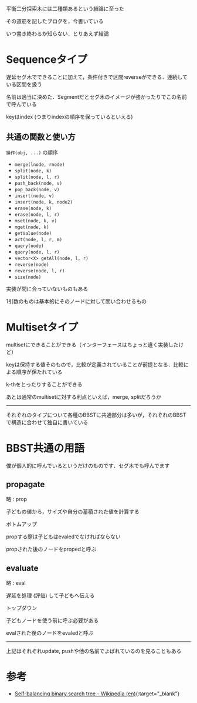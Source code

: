 平衡二分探索木には二種類あるという結論に至った

その道筋を記したブログを，今書いている

いつ書き終わるか知らない．とりあえず結論

# Sequenceタイプ

遅延セグ木でできることに加えて，条件付きで区間reverseができる．連続している区間を扱う

名前は適当に決めた．Segmentだとセグ木のイメージが強かったりでこの名前で呼んでいる

keyはindex (つまりindexの順序を保っているといえる)

## 共通の関数と使い方

`操作(obj, ...)` の順序

* `merge(lnode, rnode)`
* `split(node, k)`
* `split(node, l, r)`
* `push_back(node, v)`
* `pop_back(node, v)`
* `insert(node, v)`
* `insert(node, k, node2)`
* `erase(node, k)`
* `erase(node, l, r)`
* `mset(node, k, v)`
* `mget(node, k)`
* `getValue(node)`
* `act(node, l, r, m)`
* `query(node)`
* `query(node, l, r)`
* `vector<X> getAll(node, l, r)`
* `reverse(node)`
* `reverse(node, l, r)`
* `size(node)`

実装が間に合っていないものもある

1引数のものは基本的にそのノードに対して問い合わせるもの

# Multisetタイプ

multisetにできることができる（インターフェースはちょっと違く実装したけど）

keyは保持する値そのもので，比較が定義されていることが前提となる．比較による順序が保たれている

k-thをとったりすることができる

あとは通常のmultisetに対する利点といえば，merge, splitだろうか

---

それぞれのタイプについて各種のBBSTに共通部分は多いが，それぞれのBBSTで構造に合わせて独自に書いている

# BBST共通の用語

僕が個人的に呼んでいるというだけのものです．セグ木でも呼んでます

## propagate

略 : prop

子どもの値から，サイズや自分の蓄積された値を計算する

ボトムアップ

propする際は子どもはevaledでなければならない

propされた後のノードをpropedと呼ぶ

## evaluate

略 : eval

遅延を処理 (評価) して子どもへ伝える

トップダウン

子どもノードを使う前に呼ぶ必要がある

evalされた後のノードをevaledと呼ぶ

---

上記はそれぞれupdate, pushや他の名前でよばれているのを見ることもある

# 参考

* [Self-balancing binary search tree - Wikipedia (en)](https://en.wikipedia.org/wiki/Self-balancing_binary_search_tree){:target="_blank"}<!--_-->

